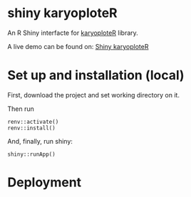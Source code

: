 # shiny karyoploteR

An R Shiny interfacte for <a href="http://bioconductor.org/packages/release/bioc/html/karyoploteR.html#:~:text=karyoploteR%20creates%20karyotype%20plots%20of,coordinates%20into%20the%20plot%20coordinates." target="_blank">karyoploteR</a> library.

A live demo can be found on: <a href="https://mcocam.shinyapps.io/karyo_1/" target="_blank">Shiny karyoploteR</a>

# Set up and installation (local)

First, download the project and set working directory on it.

Then run 
```
renv::activate()
renv::install()
```
  
And, finally, run shiny:
```
shiny::runApp()
```

# Deployment
